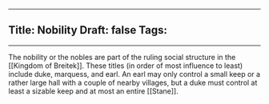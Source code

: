 
---
Title: Nobility
Draft: false
Tags:
  - 
---

The nobility or the nobles are part of the ruling social structure in the [[Kingdom of Breitek]]. These titles (in order of most influence to least) include duke, marquess, and earl. An earl may only control a small keep or a rather large hall with a couple of nearby villages, but a duke must control at least a sizable keep and at most an entire [[Stane]]. 